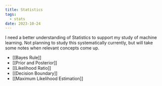```yaml
---
title: Statistics
tags:
  - stats
date: 2023-10-24
---
```

I need a better understanding of Statistics to support my study of machine learning. Not planning to study this systematically currently, but will take some notes when relevant concepts come up.

- [[Bayes Rule]]
- [[Prior and Posterior]]
- [[Likelihood Ratio]]
- [[Decision Boundary]]
- [[Maximum Likelihood Estimation]]